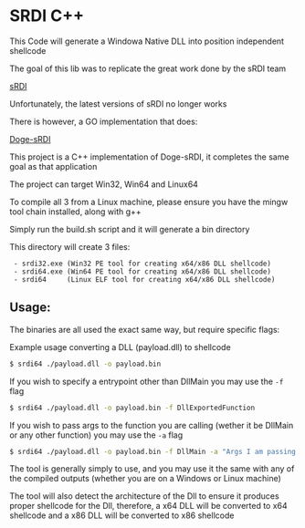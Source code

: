 # SRDI C++

This Code will generate a Windowa Native DLL into position independent shellcode

The goal of this lib was to replicate the great work done by the sRDI team

[sRDI](https://github.com/monoxgas/sRDI)

Unfortunately, the latest versions of sRDI no longer works

There is however, a GO implementation that does:

[Doge-sRDI](https://github.com/timwhitez/Doge-sRDI)

This project is a C++ implementation of Doge-sRDI, it completes the same goal as that application

The project can target Win32, Win64 and Linux64

To compile all 3 from a Linux machine, please ensure you have the mingw tool chain installed, along with g++

Simply run the build.sh script and it will generate a bin directory

This directory will create 3 files:

```
 - srdi32.exe (Win32 PE tool for creating x64/x86 DLL shellcode)
 - srdi64.exe (Win64 PE tool for creating x64/x86 DLL shellcode)
 - srdi64     (Linux ELF tool for creating x64/x86 DLL shellcode)
```

## Usage:

The binaries are all used the exact same way, but require specific flags:

Example usage converting a DLL (payload.dll) to shellcode

```bash
$ srdi64 ./payload.dll -o payload.bin
```

If you wish to specify a entrypoint other than DllMain you may use the `-f` flag

```bash
$ srdi64 ./payload.dll -o payload.bin -f DllExportedFunction
```

If you wish to pass args to the function you are calling (wether it be DllMain or any other function) you may use the `-a` flag

```bash
$ srdi64 ./payload.dll -o payload.bin -f DllMain -a "Args I am passing to DllMain"
```

The tool is generally simply to use, and you may use it the same with any of the compiled outputs (whether you are on a Windows or Linux machine)

The tool will also detect the architecture of the Dll to ensure it produces proper shellcode for the Dll, therefore, a x64 DLL will be converted to x64 shellcode and a x86 DLL will be converted to x86 shellcode

